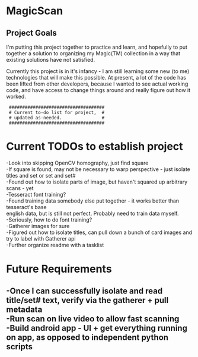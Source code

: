 # MagicScan

## Project Goals
I'm putting this project together to practice and learn, and hopefully to put together a solution to organizing my Magic(TM) collection in a way that existing solutions have not satisfied.

Currently this project is in it's infancy - I am still learning some new (to me) technologies that will make this possible.  At present, a lot of the code has been lifted from other developers, because I wanted to see actual working code, and have access to change things around and really figure out how it worked.  

     ####################################  
     # Current to-do list for project,  #  
     # updated as-needed.				#  
     ####################################  
 



# Current TODOs to establish project  
-Look into skipping OpenCV homography, just find square  
-If square is found, may not be necessary to warp perspective - just isolate titles and set or set and set#  
	-Found out how to isolate parts of image, but haven't squared up arbitrary scans - yet  
-Tesseract font training?  
	-Found training data somebody else put together - it works better than tesseract's base  
		english data, but is still not perfect.  Probably need to train data myself.  
-Seriously, how to do font training?  
	-Gatherer images for sure  
	-Figured out how to isolate titles, can pull down a bunch of card images and try to label with Gatherer api  
-Further organize readme with a tasklist  


# Future Requirements  
-Once I can successfully isolate and read title/set# text, verify via the gatherer + pull metadata  
-Run scan on live video to allow fast scanning  
-Build android app - UI + get everything running on app, as opposed to independent python scripts  
-  